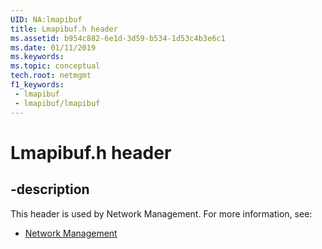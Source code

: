 ```yaml
---
UID: NA:lmapibuf
title: Lmapibuf.h header
ms.assetid: b954c882-6e1d-3d59-b534-1d53c4b3e6c1
ms.date: 01/11/2019
ms.keywords: 
ms.topic: conceptual
tech.root: netmgmt
f1_keywords:
 - lmapibuf
 - lmapibuf/lmapibuf
---
```


# Lmapibuf.h header


## -description

This header is used by Network Management. For more information, see:

- [Network Management](../_netmgmt/index.md)

